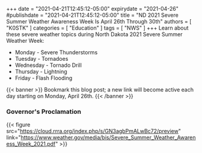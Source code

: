 +++
date = "2021-04-21T12:45:12-05:00"
expirydate = "2021-04-26"
#publishdate = "2021-04-21T12:45:12-05:00"
title = "ND 2021 Severe Summer Weather Awareness Week Is April 26th Through 30th"
authors = [ "K0STK" ]
categories = [ "Education" ]
tags = [ "NWS" ]
+++
Learn about these severe weather topics during North Dakota 2021 Severe
Summer Weather Week:

<!--more-->

* Monday - Severe Thunderstorms
* Tuesday - Tornadoes
* Wednesday - Tornado Drill
* Thursday - Lightning
* Friday - Flash Flooding

{{< banner >}}
Bookmark this blog post; a new link will become active each day starting
on Monday, April 26th.
{{< /banner >}}

### Governor's Proclamation

{{< figure src="https://cloud.rrra.org/index.php/s/GN3agbPmALwBc72/preview" link="https://www.weather.gov/media/bis/Severe_Summer_Weather_Awareness_Week_2021.pdf" >}}
